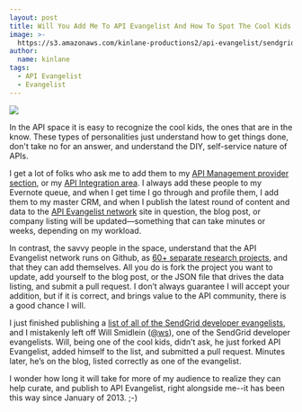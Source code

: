 ```yaml
---
layout: post
title: Will You Add Me To API Evangelist And How To Spot The Cool Kids
image: >-
  https://s3.amazonaws.com/kinlane-productions2/api-evangelist/sendgrid/sendgrid-will-smidlein+.png
author:
  name: kinlane
tags:
  - API Evangelist
  - Evangelist
---
```

[![](https://s3.amazonaws.com/kinlane-productions2/api-evangelist/sendgrid/sendgrid-will-smidlein+.png)](https://twitter.com/ws)

In the API space it is easy to recognize the cool kids, the ones that are in the know. These types of personalities just understand how to get things done, don't take no for an answer, and understand the DIY, self-service nature of APIs.

I get a lot of folks who ask me to add them to my [API Management provider section](http://management.apievangelist.com/companies.html), or my [API Integration area](http://integration.apievangelist.com/). I always add these people to my Evernote queue, and when I get time I go through and profile them, I add them to my master CRM, and when I publish the latest round of content and data to the [API Evangelist network](http://kinlane.com/about/) site in question, the blog post, or company listing will be updated—something that can take minutes or weeks, depending on my workload.

In contrast, the savvy people in the space, understand that the API Evangelist network runs on Github, as [60+ separate research projects](http://kinlane.com/projects/), and that they can add themselves. All you do is fork the project you want to update, add yourself to the blog post, or the JSON file that drives the data listing, and submit a pull request. I don’t always guarantee I will accept your addition, but if it is correct, and brings value to the API community, there is a good chance I will.

I just finished publishing a [list of all of the SendGrid developer evangelists](http://apievangelist.com/2014/07/17/it-takes-a-team-of-evangelists-to-raise-an-api/), and I mistakenly left off Will Smidlein ([@ws](https://twitter.com/ws)), one of the SendGrid developer evangelists. Will, being one of the cool kids, didn’t ask, he just forked API Evangelist, added himself to the list, and submitted a pull request. Minutes later, he’s on the blog, listed correctly as one of the evangelist.

I wonder how long it will take for more of my audience to realize they can help curate, and publish to API Evangelist, right alongside me--it has been this way since January of 2013. ;-)